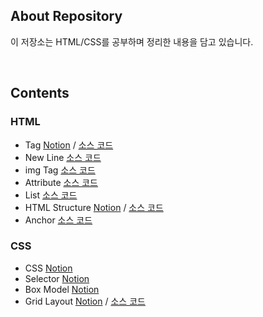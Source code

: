 ## About Repository

이 저장소는 HTML/CSS를 공부하며 정리한 내용을 담고 있습니다.

</br>

## Contents

### HTML

- Tag [Notion](https://distinct-bulb-c95.notion.site/78577726e74e439f85ea2fbd48260a5d) / [소스 코드](HTML/tag.html)
- New Line [소스 코드](HTML/new_line.html)
- img Tag [소스 코드](HTML/img.html)
- Attribute [소스 코드](HTML/attribute.html)
- List [소스 코드](HTML/list.html)
- HTML Structure [Notion](https://distinct-bulb-c95.notion.site/HTML-c012198e101140128875415ebafc6fa4) / [소스 코드](HTML/html_structure.html)
- Anchor [소스 코드](HTML/anchor.html)

### CSS

- CSS [Notion](https://distinct-bulb-c95.notion.site/CSS-c3baa3c3c40242a9922b76707939cc4e)
- Selector [Notion](https://distinct-bulb-c95.notion.site/Selector-98c833f03e974bb9a90308cd1c8cb95a)
- Box Model [Notion](https://distinct-bulb-c95.notion.site/Box-Model-8b9718ed9e7f48a19af521ea2b266ef4)
- Grid Layout [Notion](https://distinct-bulb-c95.notion.site/Grid-Layout-72ca3239390f457fa8fa28fb01e9aa06) / [소스 코드](CSS/grid_layout.html)